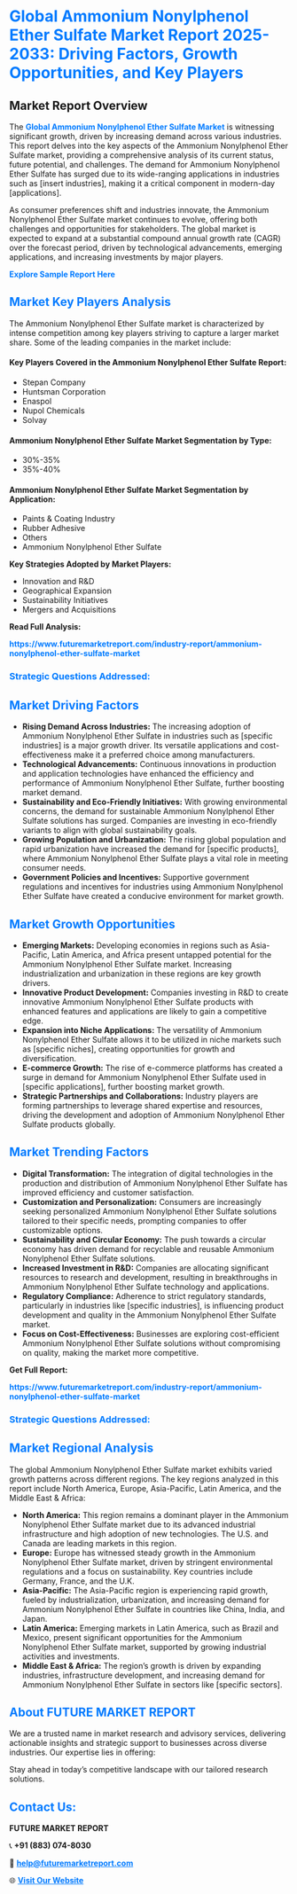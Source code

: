 <h1 style="color: #007BFF;">Global Ammonium Nonylphenol Ether Sulfate Market Report 2025-2033: Driving Factors, Growth Opportunities, and Key Players</h1>

<section id="overview">
<h2>Market Report Overview</h2>
<p>The <a href="https://www.futuremarketreport.com/industry-report/ammonium-nonylphenol-ether-sulfate-market" style="color: #007BFF; text-decoration: none;"><strong>Global Ammonium Nonylphenol Ether Sulfate Market</strong></a> is witnessing significant growth, driven by increasing demand across various industries. This report delves into the key aspects of the Ammonium Nonylphenol Ether Sulfate market, providing a comprehensive analysis of its current status, future potential, and challenges. The demand for Ammonium Nonylphenol Ether Sulfate has surged due to its wide-ranging applications in industries such as [insert industries], making it a critical component in modern-day [applications].</p>
<p>As consumer preferences shift and industries innovate, the Ammonium Nonylphenol Ether Sulfate market continues to evolve, offering both challenges and opportunities for stakeholders. The global market is expected to expand at a substantial compound annual growth rate (CAGR) over the forecast period, driven by technological advancements, emerging applications, and increasing investments by major players.</p>
</section>

<section id="overview">
<p><a href="https://www.futuremarketreport.com/request-sample/reportId=112407" style="color: #007BFF; text-decoration: none;"><strong>Explore Sample Report Here</strong></a></p>
</section>

<section id="key-players">
<h2 style="color: #007BFF;">Market Key Players Analysis</h2>
<p>The Ammonium Nonylphenol Ether Sulfate market is characterized by intense competition among key players striving to capture a larger market share. Some of the leading companies in the market include:</p>
<h4>Key Players Covered in the Ammonium Nonylphenol Ether Sulfate Report:</h4>
<ul><li>Stepan Company</li><li>Huntsman Corporation</li><li>Enaspol</li><li>Nupol Chemicals</li><li>Solvay</li></ul>
<h4>Ammonium Nonylphenol Ether Sulfate Market Segmentation by Type:</h4>
<ul><li>30%-35%</li><li>35%-40%</li></ul>

<h4>Ammonium Nonylphenol Ether Sulfate Market Segmentation by Application:</h4>
<ul><li>Paints &amp; Coating Industry</li><li>Rubber Adhesive</li><li>Others</li><li>Ammonium Nonylphenol Ether Sulfate</li></ul>
<p><strong>Key Strategies Adopted by Market Players:</strong></p>
<ul>
<li>Innovation and R&D</li>
<li>Geographical Expansion</li>
<li>Sustainability Initiatives</li>
<li>Mergers and Acquisitions</li>
</ul>
</section>

<section>
<p><strong>Read Full Analysis: </strong></p><a href="https://www.futuremarketreport.com/industry-report/ammonium-nonylphenol-ether-sulfate-market" style="color: #007BFF; text-decoration: none;"><strong>https://www.futuremarketreport.com/industry-report/ammonium-nonylphenol-ether-sulfate-market</strong></a>
<h3 style="color: #007BFF;">Strategic Questions Addressed:</h3>
</section>

<section id="driving-factors">
<h2 style="color: #007BFF;">Market Driving Factors</h2>
<ul>
<li><strong>Rising Demand Across Industries:</strong> The increasing adoption of Ammonium Nonylphenol Ether Sulfate in industries such as [specific industries] is a major growth driver. Its versatile applications and cost-effectiveness make it a preferred choice among manufacturers.</li>
<li><strong>Technological Advancements:</strong> Continuous innovations in production and application technologies have enhanced the efficiency and performance of Ammonium Nonylphenol Ether Sulfate, further boosting market demand.</li>
<li><strong>Sustainability and Eco-Friendly Initiatives:</strong> With growing environmental concerns, the demand for sustainable Ammonium Nonylphenol Ether Sulfate solutions has surged. Companies are investing in eco-friendly variants to align with global sustainability goals.</li>
<li><strong>Growing Population and Urbanization:</strong> The rising global population and rapid urbanization have increased the demand for [specific products], where Ammonium Nonylphenol Ether Sulfate plays a vital role in meeting consumer needs.</li>
<li><strong>Government Policies and Incentives:</strong> Supportive government regulations and incentives for industries using Ammonium Nonylphenol Ether Sulfate have created a conducive environment for market growth.</li>
</ul>
</section>

<section id="growth-opportunities">
<h2 style="color: #007BFF;">Market Growth Opportunities</h2>
<ul>
<li><strong>Emerging Markets:</strong> Developing economies in regions such as Asia-Pacific, Latin America, and Africa present untapped potential for the Ammonium Nonylphenol Ether Sulfate market. Increasing industrialization and urbanization in these regions are key growth drivers.</li>
<li><strong>Innovative Product Development:</strong> Companies investing in R&D to create innovative Ammonium Nonylphenol Ether Sulfate products with enhanced features and applications are likely to gain a competitive edge.</li>
<li><strong>Expansion into Niche Applications:</strong> The versatility of Ammonium Nonylphenol Ether Sulfate allows it to be utilized in niche markets such as [specific niches], creating opportunities for growth and diversification.</li>
<li><strong>E-commerce Growth:</strong> The rise of e-commerce platforms has created a surge in demand for Ammonium Nonylphenol Ether Sulfate used in [specific applications], further boosting market growth.</li>
<li><strong>Strategic Partnerships and Collaborations:</strong> Industry players are forming partnerships to leverage shared expertise and resources, driving the development and adoption of Ammonium Nonylphenol Ether Sulfate products globally.</li>
</ul>
</section>

<section id="trending-factors">
<h2 style="color: #007BFF;">Market Trending Factors</h2>
<ul>
<li><strong>Digital Transformation:</strong> The integration of digital technologies in the production and distribution of Ammonium Nonylphenol Ether Sulfate has improved efficiency and customer satisfaction.</li>
<li><strong>Customization and Personalization:</strong> Consumers are increasingly seeking personalized Ammonium Nonylphenol Ether Sulfate solutions tailored to their specific needs, prompting companies to offer customizable options.</li>
<li><strong>Sustainability and Circular Economy:</strong> The push towards a circular economy has driven demand for recyclable and reusable Ammonium Nonylphenol Ether Sulfate solutions.</li>
<li><strong>Increased Investment in R&D:</strong> Companies are allocating significant resources to research and development, resulting in breakthroughs in Ammonium Nonylphenol Ether Sulfate technology and applications.</li>
<li><strong>Regulatory Compliance:</strong> Adherence to strict regulatory standards, particularly in industries like [specific industries], is influencing product development and quality in the Ammonium Nonylphenol Ether Sulfate market.</li>
<li><strong>Focus on Cost-Effectiveness:</strong> Businesses are exploring cost-efficient Ammonium Nonylphenol Ether Sulfate solutions without compromising on quality, making the market more competitive.</li>
</ul>
</section>

<section>
<p><strong>Get Full Report: </strong></p><a href="https://www.futuremarketreport.com/industry-report/ammonium-nonylphenol-ether-sulfate-market" style="color: #007BFF; text-decoration: none;"><strong>https://www.futuremarketreport.com/industry-report/ammonium-nonylphenol-ether-sulfate-market</strong></a>
<h3 style="color: #007BFF;">Strategic Questions Addressed:</h3>
</section>


<section id="regional-analysis">
<h2 style="color: #007BFF;">Market Regional Analysis</h2>
<p>The global Ammonium Nonylphenol Ether Sulfate market exhibits varied growth patterns across different regions. The key regions analyzed in this report include North America, Europe, Asia-Pacific, Latin America, and the Middle East & Africa:</p>
<ul>
<li><strong>North America:</strong> This region remains a dominant player in the Ammonium Nonylphenol Ether Sulfate market due to its advanced industrial infrastructure and high adoption of new technologies. The U.S. and Canada are leading markets in this region.</li>
<li><strong>Europe:</strong> Europe has witnessed steady growth in the Ammonium Nonylphenol Ether Sulfate market, driven by stringent environmental regulations and a focus on sustainability. Key countries include Germany, France, and the U.K.</li>
<li><strong>Asia-Pacific:</strong> The Asia-Pacific region is experiencing rapid growth, fueled by industrialization, urbanization, and increasing demand for Ammonium Nonylphenol Ether Sulfate in countries like China, India, and Japan.</li>
<li><strong>Latin America:</strong> Emerging markets in Latin America, such as Brazil and Mexico, present significant opportunities for the Ammonium Nonylphenol Ether Sulfate market, supported by growing industrial activities and investments.</li>
<li><strong>Middle East & Africa:</strong> The region’s growth is driven by expanding industries, infrastructure development, and increasing demand for Ammonium Nonylphenol Ether Sulfate in sectors like [specific sectors].</li>
</ul>
</section>

<footer>
<h2 style="color: #007BFF;">About FUTURE MARKET REPORT</h2>
<p>We are a trusted name in market research and advisory services, delivering actionable insights and strategic support to businesses across diverse industries. Our expertise lies in offering:</p>

<p>Stay ahead in today’s competitive landscape with our tailored research solutions.</p>

<h2 style="color: #007BFF;">Contact Us:</h2>
<p><strong>FUTURE MARKET REPORT</strong></p>
<p>📞 <strong>+91 (883) 074-8030</strong></p>
<p>📧 <strong><a href="mailto:help@futuremarketreport.com" style="color: #007BFF;">help@futuremarketreport.com</a></strong></p>
<p>🌐 <strong><a href="https://www.futuremarketreport.com/" style="color: #007BFF;">Visit Our Website</a></strong></p>
</footer>